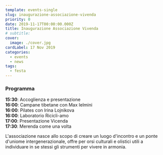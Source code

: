 ```yaml
---
template: events-single
slug: inaugurazione-associazione-vivenda
priority: 0
date: 2019-11-17T00:00:00.000Z
title: Inaugurazione Associazione Vivenda
# subtitle: 
cover:
  image: ./cover.jpg
cardLabel: 17 Nov 2019
categories:
  - events
  - news
tags:
  - festa
---
```


<EntryInfo variant="frequency" label="17 novembre 2019" value="dalle 15:30 alle 18:30"/>
<EntryInfo variant="location" label="A LaSchola" value="[Via Maroni 13, Casciago 21020, VA](https://g.page/laschola?share)" bottom={6}/>

### Programma

**15:30**: Accoglienza e presentazione<br />
**16:00**: Campane tibetane con Max Ielmini<br />
**16:00**: Pilates con Irina Lojnikova<br />
**16:00**: Laboratorio Ricicli-amo<br />
**17:00**: Presentazione Vicenda<br />
**17:30**: Merenda come una volta<br />

L'associazione nasce allo scopo di creare un luogo d'incontro e un ponte d'uniome intergenerazionale, offre per orsi culturali e olistici utili a  individuare in se stessi gli strumenti per vivere in armonia.
